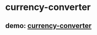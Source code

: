 # currency-converter
## demo: [currency-converter](https://it2021db.github.io/currency-converter/)

